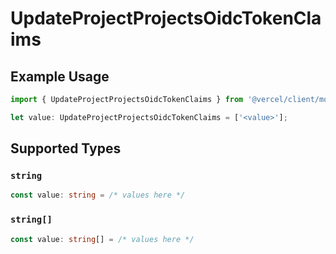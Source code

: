 # UpdateProjectProjectsOidcTokenClaims

## Example Usage

```typescript
import { UpdateProjectProjectsOidcTokenClaims } from '@vercel/client/models/operations';

let value: UpdateProjectProjectsOidcTokenClaims = ['<value>'];
```

## Supported Types

### `string`

```typescript
const value: string = /* values here */
```

### `string[]`

```typescript
const value: string[] = /* values here */
```
